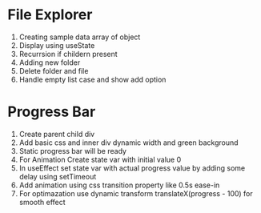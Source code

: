 # File Explorer
  1. Creating sample data array of object
  2. Display using useState
  3. Recurrsion if childern present
  4. Adding new folder
  5. Delete folder and file
  6. Handle empty list case and show add option

# Progress Bar
  1. Create parent child div
  2. Add basic css and inner div dynamic width and green background
  3. Static progress bar will be ready
  4. For Animation Create state var with initial value 0
  5. In useEffect set state var with actual progress value by adding some delay using setTimeout
  6. Add animation using css transition property like 0.5s ease-in
  7. For optimazation use dynamic transform translateX(progress - 100) for smooth effect

